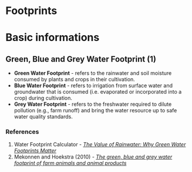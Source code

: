 # Footprints

# Basic informations
## Green, Blue and Grey Water Footprint (1)
<ul>
<li> <b>Green Water Footprint</b> - refers to the rainwater and soil moisture consumed by plants and crops in their cultivation.

<li> <b>Blue Water Footprint</b> - refers to irrigation from surface water and groundwater that is consumed (i.e. evaporated or incorporated into a crop) during cultivation.

<li> <b>Grey Water Footprint</b> - refers to the freshwater required to dilute pollution (e.g., farm runoff) and bring the water resource up to safe water quality standards.
</ul>






### References
1) Water Footprint Calculator - <a href="https://www.watercalculator.org/footprint/rainwater-green-water-footprint/"><i>The Value of Rainwater: Why Green Water Footprints Matter</i></a>
2) Mekonnen and Hoekstra (2010) - <a href="https://waterfootprint.org/media/downloads/Report-48-WaterFootprint-AnimalProducts-Vol1_1.pdf"><i>The green, blue and grey water footprint of farm animals and animal products</i></a>
